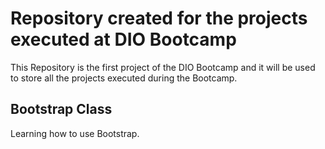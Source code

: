 # Repository created for the projects executed at DIO Bootcamp
This Repository is the first project of the DIO Bootcamp and it will be used to store all the projects executed during the Bootcamp.

## Bootstrap Class
Learning how to use Bootstrap.
